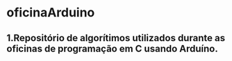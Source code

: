# oficinaArduino
## 1.Repositório de algorítimos utilizados durante as oficinas de programação em C usando Arduíno. 
